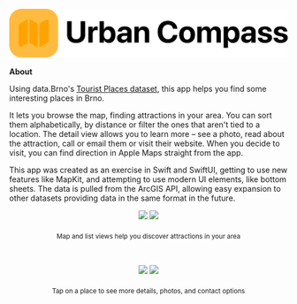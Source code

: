 ![banner](doc/banner.png)

**About**

Using data.Brno's [Tourist Places dataset](https://data.brno.cz/datasets/mestobrno::turistick%C3%A1-m%C3%ADsta-tourist-places/about), this app helps you find some interesting places in Brno.

It lets you browse the map, finding attractions in your area. You can sort them alphabetically, by distance or filter the ones that aren't tied to a location. The detail view allows you to learn more – see a photo, read about the attraction, call or email them or visit their website. When you decide to visit, you can find direction in Apple Maps straight from the app.

This app was created as an exercise in Swift and SwiftUI, getting to use new features like MapKit, and attempting to use modern UI elements, like bottom sheets.
The data is pulled from the ArcGIS API, allowing easy expansion to other datasets providing data in the same format in the future.


<p align="center">
  <img src="doc/screenshots/map.png" width="30%">
  <img src="doc/screenshots/list.png" width="30%">
</p>
<p align="center">
  <sub>Map and list views help you discover attractions in your area</sub>
</p>

<br>

<p align="center">
  <img src="doc/screenshots/map-detail.png" width="30%">
  <img src="doc/screenshots/detail.png" width="30%">
</p>
<p align="center">
  <sub>Tap on a place to see more details, photos, and contact options</sub>
</p>
